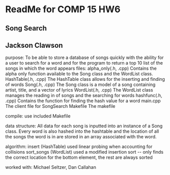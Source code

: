 # ReadMe for COMP 15 HW6
## Song Search 
## Jackson Clawson

purpose:	To be able to store a database of songs quickly with the 
		ability for a user to search for a word and for the program to 
		return a top 10 list of the songs in which the word appears
files:
	alpha_only(.h, .cpp)	Contains the alpha only function available to 
				the Song class and the WordList class. 
	HashTable(.h, .cpp)	The HashTable class allows for the inserting 
				and finding of words
	Song(.h, .cpp)		The Song class is a model of a song containing 
				artist, title, and a vector of lyrics
	WordList(.h, .cpp)	The WordList class manages the reading in of 
				songs and the searching for words
	hashfunc(.h, .cpp)	Contains the function for finding the hash 
				value for a word
	main.cpp		The client file for SongSearch
	Makefile		The makefile

compile: use included Makefile

data structure:
All data for each song is inputted into an instance of a Song class. Every word 
is also hashed into the hashtable and the location of all the songs the word is 
in are stored in an array associated with the word.

algorithm:
insert (HashTable)	used linear probing when accounting for collisions
sort_songs (WordList)	used a modified insertion sort -- only finds the 
			correct location for the bottom element, the rest are 
			always sorted


worked with: Michael Seltzer, Dan Callahan

